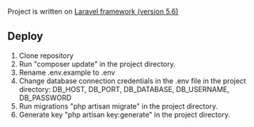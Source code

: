 Project is written on [Laravel framework (version 5.6)](https://laravel.com/docs/5.6)

## Deploy

1. Clone repository
2. Run "composer update" in the project directory.
2. Rename .env.example to .env
3. Change database connection credentials in the .env file in the project directory:
   DB_HOST, DB_PORT, DB_DATABASE, DB_USERNAME, DB_PASSWORD
4. Run migrations "php artisan migrate" in the project directory.
5. Generate key "php artisan key:generate" in the project directory.